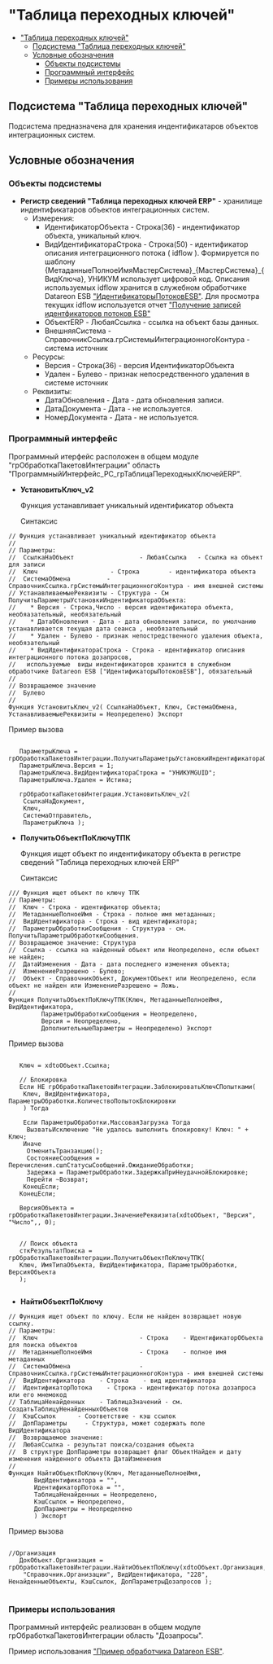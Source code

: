 # "Таблица переходных ключей"

- ["Таблица переходных ключей"](#таблица-переходных-ключей)
  - [Подсистема "Таблица переходных ключей"](#подсистема-таблица-переходных-ключей)
  - [Условные обозначения](#условные-обозначения)
    - [Объекты подсистемы](#объекты-подсистемы)
    - [Программный интерфейс](#программный-интерфейс)
    - [Примеры использования](#примеры-использования)

## Подсистема "Таблица переходных ключей"

Подсистема предназначена для хранения индентификатаров объектов интеграционных систем.

## Условные обозначения

### Объекты подсистемы

- **Регистр сведений "Таблица переходных ключей ERP"** - хранилище индентификатаров объектов интеграционных систем.
  - Измерения:
    - ИдентификаторОбъекта - Строка(36) - индентификатор объекта, уникальный ключ.
    - ВидИдентификатораСтрока - Строка(50) - идентификатор описания интеграционного потока ( idflow ). Формируется по шаблону {МетаданныеПолноеИмяМастерСистема}\_{МастерСистема}\_{ВидКлюча},
УНИКУМ использует цифровой код. Описания используемых idflow хранится в служебном обработчике Datareon ESB ["ИдентификаторыПотоковESB"](/integration/adrequest/ИдентификаторыПотоковESB.bsl).
Для просмотра текущих idflow используется отчет  ["Получение записей идентфикаторов потоков ESB"](/integration/adrequest/ПолучитьЗаписиИдентфикаторыПотоковESB.epf)
    - ОбъектERP - ЛюбаяСсылка - ссылка на объект базы данных.
    - ВнешняяСистема - СправочникСсылка.грСистемыИнтеграционногоКонтура - система источник
  - Ресурсы:
    - Версия - Строка(36) - версия ИдентификаторОбъекта
    - Удален - Булево - признак непосредственного удаления в системе источник
  - Реквизиты:
    - ДатаОбновления - Дата - дата обновления записи.
    - ДатаДокумента - Дата - не используется.
    - НомерДокумента - Дата - не используется.

### Программный интерфейс

Программный итерфейс расположен в общем модуле "грОбработкаПакетовИнтеграции" область "ПрограммныйИнтерфейс_РС_грТаблицаПереходныхКлючейERP".

- **УстановитьКлюч_v2**
  
  Функция устанавливает уникальный идентификатор объекта

  Синтаксис

```bsl
// Функция устанавливает уникальный идентификатор объекта
//
// Параметры:
//  СсылкаНаОбъект                  - ЛюбаяСсылка   - Ссылка на объект для записи
//  Ключ                    - Строка        - идентификатора объекта
//  СистемаОбмена          - СправочникСсылка.грСистемыИнтеграционногоКонтура - имя внешней системы
// УстанавливаемыеРеквизиты - Структура - См ПолучитьПараметрыУстановкиИндентификатораОбъекта:
//    * Версия - Строка,Число - версия идентификатора объекта, необяазательный, необязательный
//    * ДатаОбновления - Дата - дата обновления записи, по умолчанию устанавливается текущая дата сеанса , необязательный
//    * Удален - Булево - признак непостредственного удаления объекта, необязательный
//    * ВидИдентификатораСтрока - Строка - идентификатор описания интеграционного потока дозапросов,
//   используемые  виды индентификаторов хранится в служебном обработчике Datareon ESB ["ИдентификаторыПотоковESB"], обязательный 
//
// Возвращаемое значение
//  Булево
//
Функция УстановитьКлюч_v2( СсылкаНаОбъект, Ключ, СистемаОбмена, УстанавливаемыеРеквизиты = Неопределено) Экспорт
```

  Пример вызова

```bsl
   
   ПараметрыКлюча = грОбработкаПакетовИнтеграции.ПолучитьПараметрыУстановкиИндентификатораОбъекта();
   ПараметрыКлюча.Версия = 1;
   ПараметрыКлюча.ВидИдентификатораСтрока = "УНИКУМGUID";
   ПараметрыКлюча.Удален = Истина;

   грОбработкаПакетовИнтеграции.УстановитьКлюч_v2(
    СсылкаНаДокумент, 
    Ключ, 
    СистемаОтправитель,  
    ПараметрыКлюча );

```

- **ПолучитьОбъектПоКлючуТПК**

  Функция ищет объект по индентификатору объекта в регистре сведений "Таблица переходных ключей ERP"

  Синтаксис

```bsl
/// Функция ищет объект по ключу ТПК
// Параметры:
//  Ключ - Строка - идентификатор объекта;
//  МетаданныеПолноеИмя - Строка - полное имя метаданных;
//  ВидИдентификатора - Строка - вид идентификатора;
//  ПараметрыОбработкиСообщения - Структура - см. ПолучитьПараметрыОбработкиСообщения.
// Возвращаемое значение: Структура
//  Ссылка - ссылка на найденный объект или Неопределено, если объект не найден;
//  ДатаИзменения - Дата - дата последнего изменения объекта;
//  ИзменениеРазрешено - Булево;
//  Объект - СправочникОбъект, ДокументОбъект или Неопределено, если объект не найден или ИзменениеРазрешено = Ложь.
//
Функция ПолучитьОбъектПоКлючуТПК(Ключ, МетаданныеПолноеИмя, ВидИдентификатора,
         ПараметрыОбработкиСообщения = Неопределено, 
         Версия = Неопределено,
         ДополнительныеПараметры = Неопределено) Экспорт
```
  
  Пример вызова

```bsl
   
   Ключ = xdtoОбъект.Ссылка;
   
   // Блокировка 
   Если НЕ грОбработкаПакетовИнтеграции.ЗаблокироватьКлючСПопытками(
    Ключ, ВидИдентификатора, ПараметрыОбработки.КоличествоПопытокБлокировки
    ) Тогда 
    
    Если ПараметрыОбработки.МассоваяЗагрузка Тогда 
     ВызватьИсключение "Не удалось выполнить блокировку! Ключ: " + Ключ;
    Иначе
     ОтменитьТранзакцию();
     СостояниеСообщения = Перечисления.сшпСтатусыСообщений.ОжиданиеОбработки;
     Задержка = ПараметрыОбработки.ЗадержкаПриНеудачнойБлокировке;
     Перейти ~Возврат;
    КонецЕсли;
   КонецЕсли;
   
   ВерсияОбъекта = грОбработкаПакетовИнтеграции.ЗначениеРеквизита(xdtoОбъект, "Версия", "Число",, 0);

   
   // Поиск объекта
   сткРезультатПоиска = грОбработкаПакетовИнтеграции.ПолучитьОбъектПоКлючуТПК(
   Ключ, ИмяТипаОбъекта, ВидИдентификатора, ПараметрыОбработки, ВерсияОбъекта
   );
      
```

- **НайтиОбъектПоКлючу**

```bsl
// Функция ищет объект по ключу. Если не найден возвращает новую ссылку. 
// Параметры:
//  Ключ                            - Строка    - ИдентификаторОбъекта для поиска объектов
//  МетаданныеПолноеИмя             - Строка    - полное имя метаданных
//  СистемаОбмена                   - СправочникСсылка.грСистемыИнтеграционногоКонтура - имя внешней системы
//  ВидИдентификатора    - Строка    - вид идентификатора
//  ИдентификаторПотока    - Строка - идентификатор потока дозапроса или его мнемокод
// ТаблицаНенайденных    - ТаблицаЗначений - см. СоздатьТаблицуНенайденныхОбъектов
//  КэшСсылок      - Соответствие - кэш ссылок
//  ДопПараметры     - Структура, может содержать поле ВидИдентификатора
//  Возвращаемое значение:
//  ЛюбаяСсылка - результат поиска/создания объекта 
//  В структуре ДопПараметры возвращает флаг ОбъектНайден и дату изменения найденного объекта ДатаИзменения
//
Функция НайтиОбъектПоКлючу(Ключ, МетаданныеПолноеИмя, 
       ВидИдентификатора = "", 
       ИдентификаторПотока = "", 
       ТаблицаНенайденных = Неопределено, 
       КэшСсылок = Неопределено,
       ДопПараметры = Неопределено
       ) Экспорт

```

  Пример вызова

```bsl
   
//Организация
   ДокОбъект.Организация = грОбработкаПакетовИнтеграции.НайтиОбъектПоКлючу(xdtoОбъект.Организация,
    "Справочник.Организации", ВидИдентификатора, "228", НенайденныеОбъекты, КэшСсылок, ДопПараметрыДозапросов );
      
```

### Примеры использования

Программный интерфейс реализован в общем модуле грОбработкаПакетовИнтеграции область "Дозапросы".

Пример использования ["Пример обработчика Datareon ESB"](/integration/adrequest/ПримерВходящегоОбработчика.bsl).
